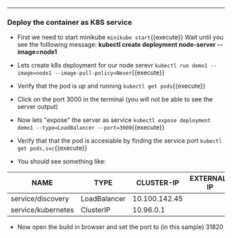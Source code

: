 -----
### Deploy the container as K8S service

- First we need to start minikube
    `minikube start`{{execute}}
    Wait until you see the folllowing message: 
    **kubectl create deployment node-server --image=node1**

- Lets create k8s deployment for our node serevr
    `kubectl run demo1 --image=node1 --image-pull-policy=Never`{{execute}}

- Verify that the pod is up and running
    `kubectl get pods`{{execute}}    

- Click on the port 3000 in the terminal (you will not be able to see the server output)

- Now lets "expose" the server as service
    `kubectl expose deployment demo1 --type=LoadBalancer --port=3000`{{execute}}

- Verify that that the pod is accesiable by finding the service port 
    `kubectl get pods,svc`{{execute}}

- You should see something like:

NAME                | TYPE         | CLUSTER-IP    | EXTERNAL-IP | PORT(S)        |     AGE
--------------------|--------------|---------------|-------------|----------------|------------
service/discovery   | LoadBalancer | 10.100.142.45 | <pending>   | 3000:31820/TCP |  7s
service/kubernetes  | ClusterIP    | 10.96.0.1     | <none>      | 443/TCP        |  37m    

- Now open the build in browser and set the port to (in this sample) 31820
